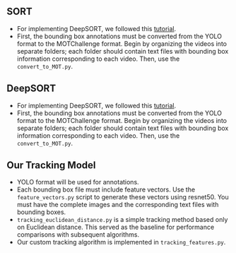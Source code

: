 


## SORT
- For implementing DeepSORT, we followed this [tutorial](https://github.com/abewley/sort).
- First, the bounding box annotations must be converted from the YOLO format to the MOTChallenge format. Begin by organizing the videos into separate folders; each folder should contain text files with bounding box information corresponding to each video. Then, use the `convert_to_MOT.py`.

## DeepSORT
- For implementing DeepSORT, we followed this [tutorial](https://github.com/nwojke/deep_sort).
- First, the bounding box annotations must be converted from the YOLO format to the MOTChallenge format. Begin by organizing the videos into separate folders; each folder should contain text files with bounding box information corresponding to each video. Then, use the `convert_to_MOT.py`.

## Our Tracking Model

- YOLO format will be used for annotations.
- Each bounding box file must include feature vectors. Use the `feature_vectors.py` script to generate these vectors using resnet50. You must have the complete images and the corresponding text files with bounding boxes.
- `tracking_euclidean_distance.py` is a simple tracking method based only on Euclidean distance. This served as the baseline for performance comparisons with subsequent algorithms.
- Our custom tracking algorithm is implemented in `tracking_features.py`.
